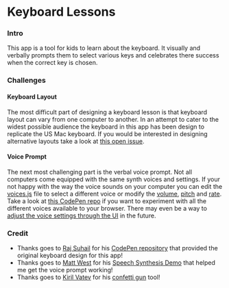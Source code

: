 # Keyboard Lessons

### Intro

This app is a tool for kids to learn about the keyboard. It visually and verbally prompts them to select various keys and celebrates there success when the correct key is chosen.

### Challenges

#### Keyboard Layout

The most difficult part of designing a keyboard lesson is that keyboard layout can vary from one computer to another. In an attempt to cater to the widest possible audience the keyboard in this app has been design to replicate the US Mac keyboard. If you would be interested in designing alternative layouts take a look at [this open issue](https://github.com/git-hut/keyboard-lessons/issues/1).

#### Voice Prompt

The next most challenging part is the verbal voice prompt. Not all computers come equipped with the same synth voices and settings. If your not happy with the way the voice sounds on your computer you can edit the [voices.js](https://github.com/git-hut/keyboard-lessons/blob/main/scripts/voices.js) file to select a different voice or modify the [volume](https://developer.mozilla.org/en-US/docs/Web/API/SpeechSynthesisUtterance/volume), [pitch](https://developer.mozilla.org/en-US/docs/Web/API/SpeechSynthesisUtterance/pitch) and [rate](https://developer.mozilla.org/en-US/docs/Web/API/SpeechSynthesisUtterance/rate). Take a look at [this CodePen repo](https://codepen.io/matt-west/pen/DpmMgE) if you want to experiment with all the different voices available to your browser. There may even be a way to [adjust the voice settings through the UI](https://github.com/git-hut/keyboard-lessons/issues/2) in the future.

### Credit

 - Thanks goes to [Raj Suhail](https://github.com/irajsuhail) for his [CodePen repository](https://codepen.io/irajsuhail/pen/mYMZVm) that provided the original keyboard design for this app!
 - Thanks goes to [Matt West](https://github.com/matt-west) for his [Speech Synthesis Demo](https://codepen.io/matt-west/pen/DpmMgE) that helped me get the voice prompt working!
 - Thanks goes to [Kiril Vatev](https://github.com/catdad) for his [confetti gun](https://github.com/catdad/canvas-confetti) tool!
